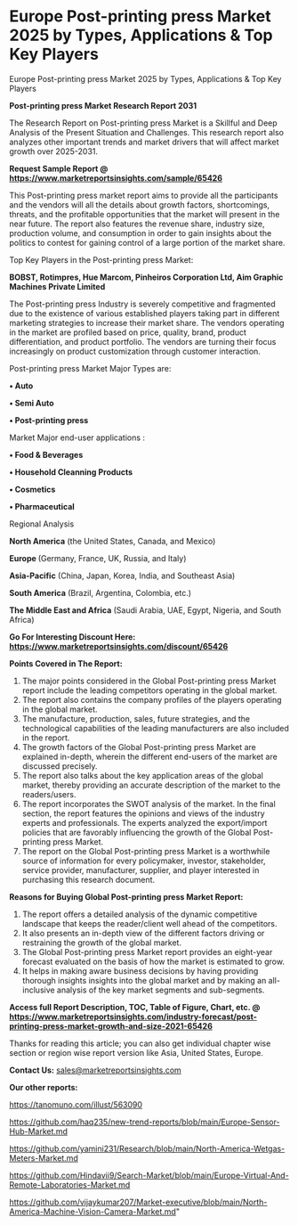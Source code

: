 # Europe Post-printing press Market 2025 by Types, Applications & Top Key Players
 Europe Post-printing press Market 2025 by Types, Applications & Top Key Players

<strong>Post-printing press Market Research Report 2031</strong>

The Research Report on Post-printing press Market is a Skillful and Deep Analysis of the Present Situation and Challenges. This research report also analyzes other important trends and market drivers that will affect market growth over 2025-2031.

<strong>Request Sample Report @ <a href=https://www.marketreportsinsights.com/sample/65426>https://www.marketreportsinsights.com/sample/65426</a></strong>

This Post-printing press market report aims to provide all the participants and the vendors will all the details about growth factors, shortcomings, threats, and the profitable opportunities that the market will present in the near future. The report also features the revenue share, industry size, production volume, and consumption in order to gain insights about the politics to contest for gaining control of a large portion of the market share.

Top Key Players in the Post-printing press Market:

<strong>BOBST, Rotimpres, Hue Marcom, Pinheiros Corporation Ltd, Aim Graphic Machines Private Limited</strong>

The Post-printing press Industry is severely competitive and fragmented due to the existence of various established players taking part in different marketing strategies to increase their market share. The vendors operating in the market are profiled based on price, quality, brand, product differentiation, and product portfolio. The vendors are turning their focus increasingly on product customization through customer interaction.

Post-printing press Market Major Types are:

<strong>• Auto

• Semi Auto

• Post-printing press</strong>

Market Major end-user applications :

<strong>• Food & Beverages

• Household Cleanning Products

• Cosmetics

• Pharmaceutical</strong>

Regional Analysis

</u><strong><b>North America</b></strong> (the United States, Canada, and Mexico)

<strong><b>Europe </b></strong>(Germany, France, UK, Russia, and Italy)

<strong><b>Asia-Pacific</b></strong> (China, Japan, Korea, India, and Southeast Asia)

<strong><b>South America</b></strong> (Brazil, Argentina, Colombia, etc.)

<strong><b>The Middle East and Africa</b></strong> (Saudi Arabia, UAE, Egypt, Nigeria, and South Africa)

<strong>Go For Interesting Discount Here: <a href=https://www.marketreportsinsights.com/discount/65426>https://www.marketreportsinsights.com/discount/65426</a></strong>

<strong>Points Covered in The Report:</strong>
<ol>
  <li>The major points considered in the Global Post-printing press Market report include the leading competitors operating in the global market.</li>
  <li>The report also contains the company profiles of the players operating in the global market.</li>
  <li>The manufacture, production, sales, future strategies, and the technological capabilities of the leading manufacturers are also included in the report.</li>
  <li>The growth factors of the Global Post-printing press Market are explained in-depth, wherein the different end-users of the market are discussed precisely.</li>
  <li>The report also talks about the key application areas of the global market, thereby providing an accurate description of the market to the readers/users.</li>
  <li>The report incorporates the SWOT analysis of the market. In the final section, the report features the opinions and views of the industry experts and professionals. The experts analyzed the export/import policies that are favorably influencing the growth of the Global Post-printing press Market.</li>
  <li>The report on the Global Post-printing press Market is a worthwhile source of information for every policymaker, investor, stakeholder, service provider, manufacturer, supplier, and player interested in purchasing this research document.</li>
</ol>
<strong>Reasons for Buying Global Post-printing press Market Report:</strong>

<ol>
  <li>The report offers a detailed analysis of the dynamic competitive landscape that keeps the reader/client well ahead of the competitors.</li>
  <li>It also presents an in-depth view of the different factors driving or restraining the growth of the global market.</li>
  <li>The Global Post-printing press Market report provides an eight-year forecast evaluated on the basis of how the market is estimated to grow.</li>
  <li>It helps in making aware business decisions by having providing thorough insights insights into the global market and by making an all-inclusive analysis of the key market segments and sub-segments.</li>
</ol>
<strong>Access full Report Description, TOC, Table of Figure, Chart, etc. @ <a href=https://www.marketreportsinsights.com/industry-forecast/post-printing-press-market-growth-and-size-2021-65426>https://www.marketreportsinsights.com/industry-forecast/post-printing-press-market-growth-and-size-2021-65426</a></strong>


Thanks for reading this article; you can also get individual chapter wise section or region wise report version like Asia, United States, Europe.

<strong>Contact Us:</strong>
sales@marketreportsinsights.com

<strong>Our other reports:</strong>

<a href=https://tanomuno.com/illust/563090>https://tanomuno.com/illust/563090</a>

<a href=https://github.com/haq235/new-trend-reports/blob/main/Europe-Sensor-Hub-Market.md>https://github.com/haq235/new-trend-reports/blob/main/Europe-Sensor-Hub-Market.md</a>

<a href=https://github.com/yamini231/Research/blob/main/North-America-Wetgas-Meters-Market.md>https://github.com/yamini231/Research/blob/main/North-America-Wetgas-Meters-Market.md</a>

<a href=https://github.com/Hindavii9/Search-Market/blob/main/Europe-Virtual-And-Remote-Laboratories-Market.md>https://github.com/Hindavii9/Search-Market/blob/main/Europe-Virtual-And-Remote-Laboratories-Market.md</a>

<a href=https://github.com/vijaykumar207/Market-executive/blob/main/North-America-Machine-Vision-Camera-Market.md>https://github.com/vijaykumar207/Market-executive/blob/main/North-America-Machine-Vision-Camera-Market.md</a>"
